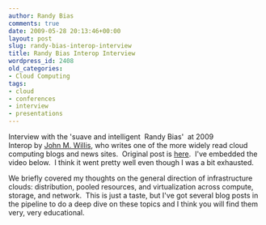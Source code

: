 ```yaml
---
author: Randy Bias
comments: true
date: 2009-05-28 20:13:46+00:00
layout: post
slug: randy-bias-interop-interview
title: Randy Bias Interop Interview
wordpress_id: 2408
old_categories:
- Cloud Computing
tags:
- cloud
- conferences
- interview
- presentations
---
```




Interview with the 'suave and intelligent  Randy Bias'  at 2009 Interop by [John M. Willis](http://www.johnmwillis.com/), who writes one of the more widely read cloud computing blogs and news sites.  Original post is [here](http://www.johnmwillis.com/cloud-computing/cloud-cafe-interop-2009-discussions-3/).  I've embedded the video below.  I think it went pretty well even though I was a bit exhausted.

We briefly covered my thoughts on the general direction of infrastructure clouds: distribution, pooled resources, and virtualization across compute, storage, and network.  This is just a taste, but I've got several blog posts in the pipeline to do a deep dive on these topics and I think you will find them very, very educational.


